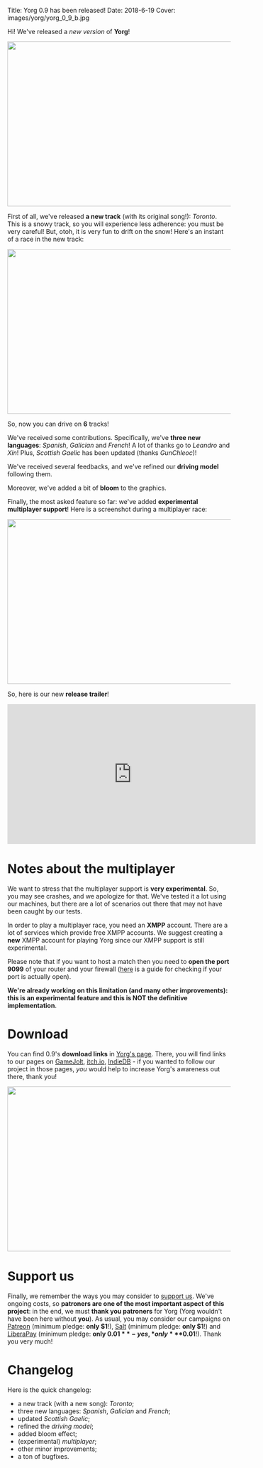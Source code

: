 Title: Yorg 0.9 has been released!
Date: 2018-6-19
Cover: images/yorg/yorg_0_9_b.jpg

Hi! We've released a *new version* of **Yorg**!

<p align="center"><a href="{filename}/images/yorg/yorg_0_9_title.jpg"><img src="{filename}/images/yorg/yorg_0_9_title.jpg" width="660" height="371" /></a></p>


First of all, we've released **a new track** (with its original song!): *Toronto*. This is a snowy track, so you will experience less adherence: you must be very careful! But, otoh, it is very fun to drift on the snow! Here's an instant of a race in the new track: 

<p align="center"><a href="{filename}/images/yorg/yorg_0_9_a.jpg"><img src="{filename}/images/yorg/yorg_0_9_a.jpg" width="660" height="371" /></a></p>

So, now you can drive on **6** tracks!

We've received some contributions. Specifically, we've **three new languages**: *Spanish*, *Galician* and *French*! A lot of thanks go to *Leandro* and *Xin*! Plus, *Scottish Gaelic* has been updated (thanks *GunChleoc*)!

We've received several feedbacks, and we've refined our **driving model** following them.

Moreover, we've added a bit of **bloom** to the graphics.

Finally, the most asked feature so far: we've added **experimental multiplayer support**! Here is a screenshot during a multiplayer race:

<p align="center"><a href="{filename}/images/yorg/yorg_0_9_b.jpg"><img src="{filename}/images/yorg/yorg_0_9_b.jpg" width="660" height="371" /></a></p>

So, here is our new **release trailer**!

<p align="center"><iframe width="560" height="315" src="https://www.youtube.com/embed/HL2YqnVlwVI" frameborder="0" allowfullscreen></iframe></p>

Notes about the multiplayer
===========================

We want to stress that the multiplayer support is **very experimental**. So, you may see crashes, and we apologize for that. We've tested it a lot using our machines, but there are a lot of scenarios out there that may not have been caught by our tests.

In order to play a multiplayer race, you need an **XMPP** account. There are a lot of services which provide free XMPP accounts. We suggest creating a **new** XMPP account for playing Yorg since our XMPP support is still experimental.

Please note that if you want to host a match then you need to **open the port 9099** of your router and your firewall ([here]({filename}/pages/port_check.md) is a guide for checking if your port is actually open).

**We're already working on this limitation (and many other improvements): this is an experimental feature and this is NOT the definitive implementation**.

Download
========

You can find 0.9's **download links** in [Yorg's page]({filename}/pages/yorg.md). There, you will find links to our pages on [GameJolt](http://gamejolt.com/games/yorg/248156), [itch.io](http://ya2.itch.io/yorg), [IndieDB](http://www.indiedb.com/games/yorg) - if you wanted to follow our project in those pages, *you* would help to increase Yorg's awareness out there, thank you!

<p align="center"><a href="{filename}/images/yorg/yorg_0_9_grab.jpg"><img src="{filename}/images/yorg/yorg_0_9_grab.jpg" width="660" height="371" /></a></p>

Support us
==========

Finally, we remember the ways you may consider to [support us]({filename}/pages/support_us.md). We've ongoing costs, so **patroners are one of the most important aspect of this project**: in the end, we must **thank you patroners** for Yorg (Yorg wouldn't have been here without **you**). As usual, you may consider our campaigns on [Patreon](http://www.patreon.com/ya2) (minimum pledge: **only $1**!), [Salt](http://salt.bountysource.com/teams/ya2) (minimum pledge: **only $1**!) and [LiberaPay](http://liberapay.com/Ya2) (minimum pledge: **only $0.01** - yes, *only* **$0.01**!). Thank you very much!

Changelog
=========

Here is the quick changelog:

* a new track (with a new song): *Toronto*;
* three new languages: *Spanish*, *Galician* and *French*;
* updated *Scottish Gaelic*;
* refined the *driving model*;
* added bloom effect;
* (experimental) *multiplayer*;
* other minor improvements;
* a ton of bugfixes.
